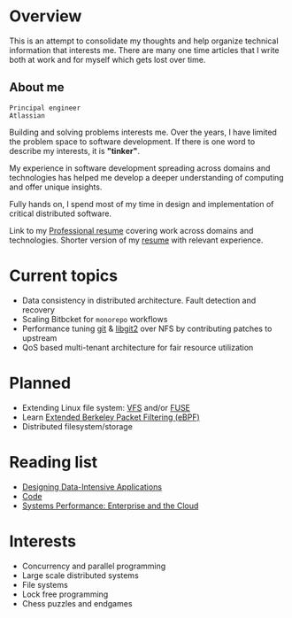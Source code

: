 # Overview

This is an attempt to consolidate my thoughts and help organize technical information that interests me. There are many one time articles that I write both at work and for myself which gets lost over time.

## About me

	Principal engineer
	Atlassian

Building and solving problems interests me. Over the years, I have limited the problem space to software development. If there is one word to describe my interests, it is **"tinker"**.

My experience in software development spreading across domains and technologies has helped me develop a deeper understanding of computing and offer unique insights.

Fully hands on, I spend most of my time in design and implementation of critical distributed software.

Link to my [Professional resume](resume_unabridged.md) covering work across domains and technologies. Shorter version of my [resume](resume.md) with relevant experience.

# Current topics
- Data consistency in distributed architecture. Fault detection and recovery
- Scaling Bitbcket for `monorepo` workflows
- Performance tuning [git](https://git-scm.com) & [libgit2](https://libgit2.org/) over NFS by contributing patches to upstream
- QoS based multi-tenant architecture for fair resource utilization


# Planned
- Extending Linux file system: [VFS](https://www.kernel.org/doc/html/latest/filesystems/vfs.html) and/or [FUSE](https://www.kernel.org/doc/html/latest/filesystems/fuse.html)
- Learn [Extended Berkeley Packet Filtering (eBPF)](https://ebpf.io)
- Distributed filesystem/storage

# Reading list
- [Designing Data-Intensive Applications](https://dataintensive.net)
- [Code](https://codehiddenlanguage.com)
- [Systems Performance: Enterprise and the Cloud](http://www.brendangregg.com/systems-performance-2nd-edition-book.html)

# Interests
- Concurrency and parallel programming
- Large scale distributed systems
- File systems
- Lock free programming
- Chess puzzles and endgames

